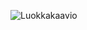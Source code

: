 ![Luokkakaavio](https://user-images.githubusercontent.com/4872015/55733391-14597980-5b20-11e9-939b-456c6013cfa5.PNG)

